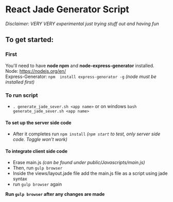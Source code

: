 # React Jade Generator Script

*Disclaimer: VERY VERY experimental just trying stuff out and having fun*
<br>
## To get started:

### First
You'll need to have __node npm__ and __node-express-generator__ installed. <br>
Node: https://nodejs.org/en/ <br>
Express-Generator: `npm  install express-genorator -g` *(node must be installed first)*

### To run script 
* `. generate_jade_sever.sh <app name>` or on windows `bash generate_jade_sever.sh <app name>`

#### To set up the server side code
* After it completes run `npm install` *(`npm start` to test, only server side code. Toggle won't work)*

#### To integrate client side code
* Erase main.js *(can be found under public/Javascripts/main.js)*
* Then, run `gulp browser`
* Inside the views/layout.jade file add the main.js file as a script using jade syntax
* run `gulp browser` again


**Run `gulp browser` after any changes are made**